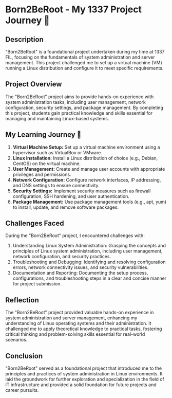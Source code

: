 # Born2BeRoot - My 1337 Project Journey 🌱

## Description
"Born2BeRoot" is a foundational project undertaken during my time at 1337 FIL, focusing on the fundamentals of system administration and server management. This project challenged me to set up a virtual machine (VM) running a Linux distribution and configure it to meet specific requirements.

## Project Overview
The "Born2BeRoot" project aims to provide hands-on experience with system administration tasks, including user management, network configuration, security settings, and package management. By completing this project, students gain practical knowledge and skills essential for managing and maintaining Linux-based systems.

## My Learning Journey 🚀
1. **Virtual Machine Setup:** Set up a virtual machine environment using a hypervisor such as VirtualBox or VMware.
2. **Linux Installation:** Install a Linux distribution of choice (e.g., Debian, CentOS) on the virtual machine.
3. **User Management:** Create and manage user accounts with appropriate privileges and permissions.
4. **Network Configuration:** Configure network interfaces, IP addressing, and DNS settings to ensure connectivity.
5. **Security Settings:** Implement security measures such as firewall configuration, SSH hardening, and user authentication.
6. **Package Management:** Use package management tools (e.g., apt, yum) to install, update, and remove software packages.

## Challenges Faced
During the "Born2BeRoot" project, I encountered challenges with:
1. Understanding Linux System Administration: Grasping the concepts and principles of Linux system administration, including user management, network configuration, and security practices.
2. Troubleshooting and Debugging: Identifying and resolving configuration errors, network connectivity issues, and security vulnerabilities.
3. Documentation and Reporting: Documenting the setup process, configurations, and troubleshooting steps in a clear and concise manner for project submission.

## Reflection
The "Born2BeRoot" project provided valuable hands-on experience in system administration and server management, enhancing my understanding of Linux operating systems and their administration. It challenged me to apply theoretical knowledge to practical tasks, fostering critical thinking and problem-solving skills essential for real-world scenarios.

## Conclusion
"Born2BeRoot" served as a foundational project that introduced me to the principles and practices of system administration in Linux environments. It laid the groundwork for further exploration and specialization in the field of IT infrastructure and provided a solid foundation for future projects and career pursuits.
